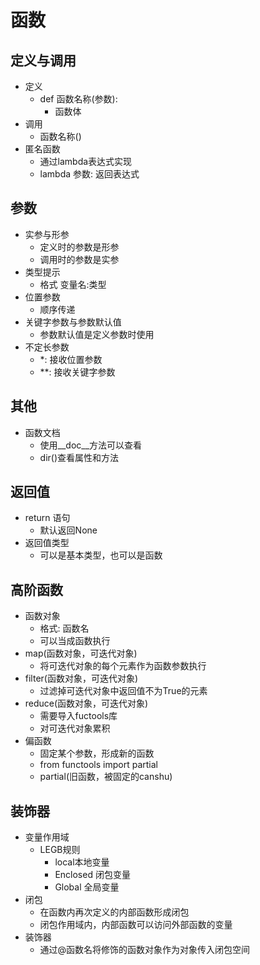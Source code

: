 # 函数

## 定义与调用
- 定义 
    - def 函数名称(参数):
        - 函数体
- 调用
    - 函数名称()
- 匿名函数
    - 通过lambda表达式实现
    - lambda 参数: 返回表达式

## 参数
- 实参与形参
    - 定义时的参数是形参
    - 调用时的参数是实参
- 类型提示
    - 格式 变量名:类型
- 位置参数
    - 顺序传递
- 关键字参数与参数默认值
    - 参数默认值是定义参数时使用
- 不定长参数
    - \*: 接收位置参数
    - \**: 接收关键字参数 
## 其他
- 函数文档
    - 使用__doc__方法可以查看
    - dir()查看属性和方法

## 返回值
- return 语句
    - 默认返回None 
- 返回值类型
    - 可以是基本类型，也可以是函数

## 高阶函数
- 函数对象
    - 格式: 函数名
    - 可以当成函数执行
- map(函数对象，可迭代对象)
    - 将可迭代对象的每个元素作为函数参数执行
- filter(函数对象，可迭代对象)
    - 过滤掉可迭代对象中返回值不为True的元素
- reduce(函数对象，可迭代对象)
    - 需要导入fuctools库
    - 对可迭代对象累积
- 偏函数
    - 固定某个参数，形成新的函数
    - from functools import partial
    - partial(旧函数，被固定的canshu)

## 装饰器
- 变量作用域    
    - LEGB规则
        - local本地变量
        - Enclosed 闭包变量
        - Global 全局变量
- 闭包
    - 在函数内再次定义的内部函数形成闭包
    - 闭包作用域内，内部函数可以访问外部函数的变量
- 装饰器
    - 通过@函数名将修饰的函数对象作为对象传入闭包空间